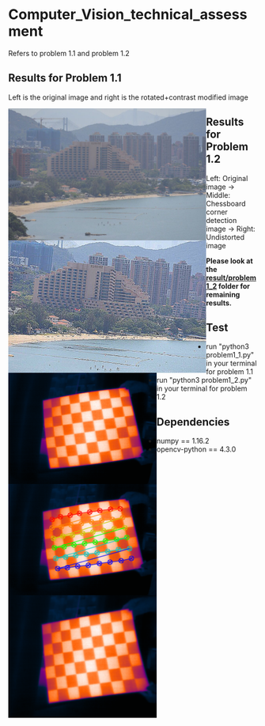 # Computer_Vision_technical_assessment
Refers to problem 1.1 and problem 1.2

## Results for Problem 1.1

Left is the original image and right is the rotated+contrast modified image

<img src="picture/problem1_1/1.jpg"  width="400" style="float: left;"> <img src="result/problem1_1/Rotated+contrast_modified_image.jpg"  width="400" style="float: left;">


## Results for Problem 1.2

Left: Original image -> Middle: Chessboard corner detection image -> Right: Undistorted image

**Please look at the [result/problem1_2](https://github.com/ziimiin14/Computer_Vision_technical_assessment/tree/master/result/problem1_2) folder for remaining results.**

<img src="picture/problem1_2/1587274324.png"  width="300" style="float: left;"> <img src="result/problem1_2/detected_corner_1587274324.png"  width="300" style="float: left;"> <img src="result/problem1_2/undistored_1587274324.png"  width="300" style="float: left;">


## Test
- run "python3 problem1_1.py" in your terminal for problem 1.1
- run "python3 problem1_2.py" in your terminal for problem 1.2

## Dependencies
- numpy == 1.16.2
- opencv-python == 4.3.0


